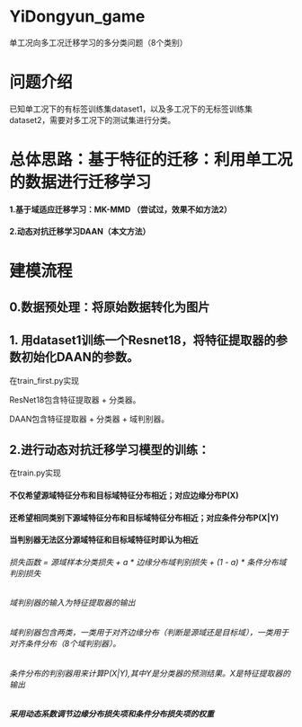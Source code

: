 # YiDongyun_game
单工况向多工况迁移学习的多分类问题（8个类别）
# 问题介绍
已知单工况下的有标签训练集dataset1，以及多工况下的无标签训练集dataset2，需要对多工况下的测试集进行分类。
# 总体思路：基于特征的迁移：利用单工况的数据进行迁移学习
#### 1.基于域适应迁移学习：MK-MMD （尝试过，效果不如方法2）
#### 2.动态对抗迁移学习DAAN（本文方法）
# 建模流程
## 0.数据预处理：将原始数据转化为图片
## 1. 用dataset1训练一个Resnet18，将特征提取器的参数初始化DAAN的参数。
  在train_first.py实现
  
  ResNet18包含特征提取器 + 分类器。

  DAAN包含特征提取器 + 分类器 + 域判别器。
## 2.进行动态对抗迁移学习模型的训练：
  在train.py实现
  #### 不仅希望源域特征分布和目标域特征分布相近；对应边缘分布P(X)
  #### 还希望相同类别下源域特征分布和目标域特征分布相近；对应条件分布P(X|Y)
  #### 当判别器无法区分源域特征和目标域特征时即认为相近
  ###### 损失函数 = 源域样本分类损失 + a * 边缘分布域判别损失 + (1 - a) * 条件分布域判别损失
  ###### 域判别器的输入为特征提取器的输出
  ###### 域判别器包含两类，一类用于对齐边缘分布（判断是源域还是目标域），一类用于对齐条件分布（8个域判别器）。
  ###### 条件分布的判别器用来计算P(X|Y),其中Y是分类器的预测结果。X是特征提取器的输出
  ##### 采用动态系数调节边缘分布损失项和条件分布损失项的权重
